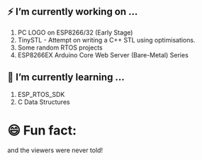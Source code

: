###  
## ⚡  I’m currently working on ...
1. PC LOGO on ESP8266/32 (Early Stage)
2. TinySTL - Attempt on writing a C++ STL using optimisations.
3. Some random RTOS projects 
4. ESP8266EX Arduino Core Web Server (Bare-Metal) Series
## 📖 I’m currently learning ...
1. ESP_RTOS_SDK
2. C Data Structures
# 😄 Fun fact: 
  
  
  
  and the viewers were never told!
  

